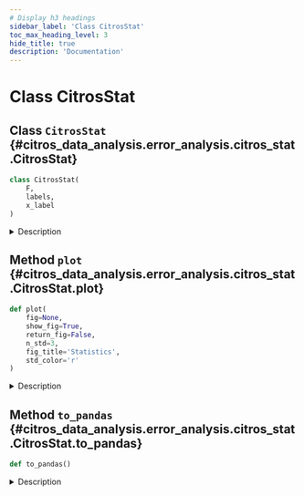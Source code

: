 ```yaml
---
# Display h3 headings
sidebar_label: 'Class CitrosStat'
toc_max_heading_level: 3
hide_title: true
description: 'Documentation'
---
```


# Class CitrosStat







    
## Class `CitrosStat` {#citros_data_analysis.error_analysis.citros_stat.CitrosStat}





```python
class CitrosStat(
    F,
    labels,
    x_label
)
```


<details>
  <summary>Description</summary>

Object to store statistics.

#### Parameters

Name|Type|Description
--|--|--
|**```F```**|**pandas.DataFrame**|Table with statistics.
|**```labels```**|`array-like`|Labels of the data columns.
|**```x_label```**|**str**|Label of the independent variable.
#### Attributes

Name|Type|Description
--|--|--
|**```x```**|**pandas.DataFrame**|Table with independent variable.
|**```mean```**|**pandas.DataFrame**|Table with mean values. If statistics was collected for a vector, columns correspond to vector elements.
|**```covar_matrix```**|**pandas.DataFrame**|Table with the covariance matrixes. If statistics was collected for a vector, columns correspond to vector elements.
|**```sigma```**|**pandas.DataFrame**|Table with the square roots of the diagonal elements of the covariance matrix. <br />    If statistics was collected for a vector, columns correspond to vector elements.

</details>









    
## Method `plot` {#citros_data_analysis.error_analysis.citros_stat.CitrosStat.plot}




```python
def plot(
    fig=None,
    show_fig=True,
    return_fig=False,
    n_std=3,
    fig_title='Statistics',
    std_color='r'
)
```


<details>
  <summary>Description</summary>

Plot mean values and standard deviations.

#### Parameters

Name|Type|Description
--|--|--
|**```fig```**|**matplotlib.figure.Figure**|figure to plot on. If None, the new one will be created.
|**```show_fig```**|**bool**|If the fugure should be shown, True by default.
|**```return_fig```**|**bool**|If the figure parameters fig, ax should be returned; <br />    fig is matplotlib.figure.Figure and ax is matplotlib.axes.Axes
|**```n_std```**|**int**, default **3**|Error interval to display, specified in standard deviations.
|**```fig_title```**|**str**, default `'Statistics'`|Title of the figure.
|**```std_color```**|**str**, default `'r'`|Color for dispalying standard deviations, red by default.
#### Returns

Name|Type|Description
--|--|--
|**```fig```**|**matplotlib.figure.Figure**|if **return_fig** set to True
|**```ax```**|**list** of **matplotlib.axes.Axes**|if **return_fig** set to True

</details>


    
## Method `to_pandas` {#citros_data_analysis.error_analysis.citros_stat.CitrosStat.to_pandas}




```python
def to_pandas()
```


<details>
  <summary>Description</summary>

Convert CitrosStat object back to pandas DataFrame.

#### Returns

Name|Type|Description
--|--|--
|**```df```**|**pandas.DataFrame**|Converted to pandas DataFrame.

</details>